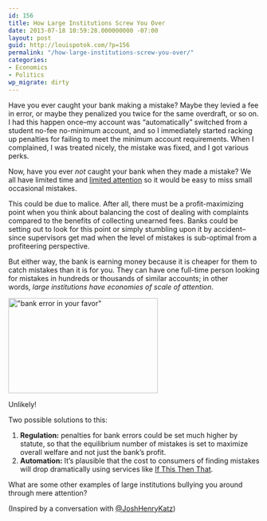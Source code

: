 ```yaml
---
id: 156
title: How Large Institutions Screw You Over
date: 2013-07-18 10:59:28.000000000 -07:00
layout: post
guid: http://louispotok.com/?p=156
permalink: "/how-large-institutions-screw-you-over/"
categories:
- Economics
- Politics
wp_migrate: dirty
---
```

Have you ever caught your bank making a mistake? Maybe they levied a fee in error, or maybe they penalized you twice for the same overdraft, or so on. I had this happen once&#8211;my account was &#8220;automatically&#8221; switched from a student no-fee no-minimum account, and so I immediately started racking up penalties for failing to meet the minimum account requirements. When I complained, I was treated nicely, the mistake was fixed, and I got various perks.

Now, have you ever _not_ caught your bank when they made a mistake? We all have limited time and <a href="http://www.ideas42.org/limited-attention/" target="_blank" rel="noopener noreferrer">limited attention</a> so it would be easy to miss small occasional mistakes.

This could be due to malice. After all, there must be a profit-maximizing point when you think about balancing the cost of dealing with complaints compared to the benefits of collecting unearned fees. Banks could be setting out to look for this point or simply stumbling upon it by accident&#8211;since supervisors get mad when the level of mistakes is sub-optimal from a profiteering perspective.

But either way, the bank is earning money because it is cheaper for them to catch mistakes than it is for you. They can have one full-time person looking for mistakes in hundreds or thousands of similar accounts; in other words, _large institutions have_ _economies of scale of attention_.

<div id="attachment_640" style="width: 310px" class="wp-caption alignnone">
  <a href="http://louispotok.com/wp-content/uploads/2013/07/bank-error.jpg"><img aria-describedby="caption-attachment-640" loading="lazy" class="size-medium wp-image-640" src="http://louispotok.com/wp-content/uploads/2013/07/bank-error-300x191.jpg" alt="&quot;bank error in your favor&quot;" width="300" height="191" srcset="https://louispotok.com/wp-content/uploads/2013/07/bank-error-300x191.jpg 300w, https://louispotok.com/wp-content/uploads/2013/07/bank-error.jpg 406w" sizes="(max-width: 300px) 100vw, 300px" /></a>
  
  <p id="caption-attachment-640" class="wp-caption-text">
    Unlikely!
  </p>
</div>

Two possible solutions to this:

  1. **<span style="line-height: 14px;">Regulation:</span>**<span style="line-height: 14px;"> penalties for bank errors could be set much higher by statute, so that the equilibrium number of mistakes is set to maximize overall welfare and not just the bank&#8217;s profit.</span>
  2. **Automation:** It&#8217;s plausible that the cost to consumers of finding mistakes will drop dramatically using services like <a href="https://ifttt.com/" target="_blank" rel="noopener noreferrer">If This Then That</a>.

What are some other examples of large institutions bullying you around through mere attention?

(Inspired by a conversation with [@JoshHenryKatz](https://twitter.com/JoshHenryKatz))